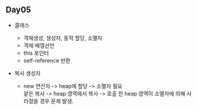 ## Day05

- 클래스
  - 객체생성, 생성자, 동적 할당, 소멸자
  - 객체 배열선언
  - this 포인터
  - self-reference 반환

- 복사 생성자
  - new 연산자 -> heap에 할당 -> 소멸자 필요  
    얕은 복사 -> heap 영역에서 복사 -> 호출 전 heap 영역이 소멸자에 의해 사라졌을 경우 문제 발생.
